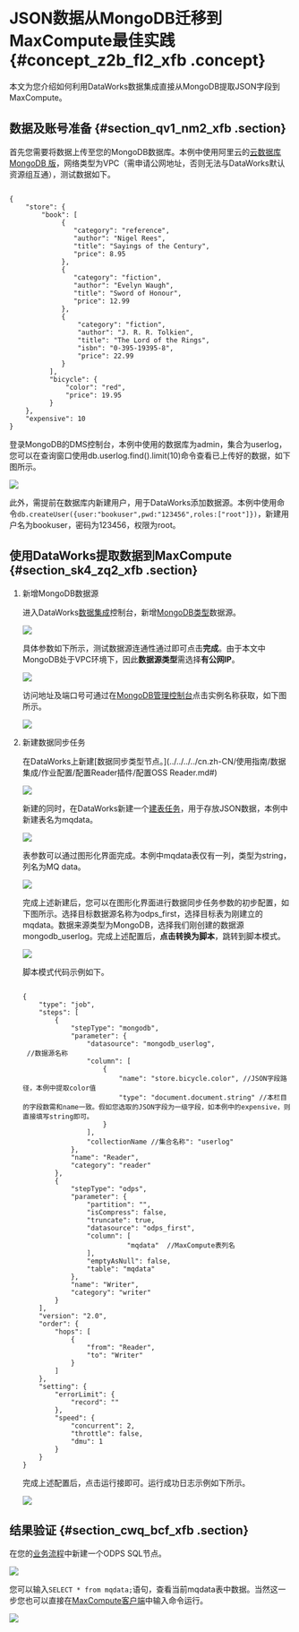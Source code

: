 # JSON数据从MongoDB迁移到MaxCompute最佳实践 {#concept_z2b_fl2_xfb .concept}

本文为您介绍如何利用DataWorks数据集成直接从MongoDB提取JSON字段到MaxCompute。

## 数据及账号准备 {#section_qv1_nm2_xfb .section}

首先您需要将数据上传至您的MongoDB数据库。本例中使用阿里云的[云数据库 MongoDB 版](../../../../cn.zh-CN/单节点快速入门/开始使用MongoDB.md#)，网络类型为VPC（需申请公网地址，否则无法与DataWorks默认资源组互通），测试数据如下。

```

{
    "store": {
        "book": [
             {
                "category": "reference",
                "author": "Nigel Rees",
                "title": "Sayings of the Century",
                "price": 8.95
             },
             {
                "category": "fiction",
                "author": "Evelyn Waugh",
                "title": "Sword of Honour",
                "price": 12.99
             },
             {
                 "category": "fiction",
                 "author": "J. R. R. Tolkien",
                 "title": "The Lord of the Rings",
                 "isbn": "0-395-19395-8",
                 "price": 22.99
             }
          ],
          "bicycle": {
              "color": "red",
              "price": 19.95
          }
    },
    "expensive": 10
}
```

登录MongoDB的DMS控制台，本例中使用的数据库为admin，集合为userlog，您可以在查询窗口使用db.userlog.find\(\).limit\(10\)命令查看已上传好的数据，如下图所示。

![](http://static-aliyun-doc.oss-cn-hangzhou.aliyuncs.com/assets/img/64919/154458079032875_zh-CN.png)

此外，需提前在数据库内新建用户，用于DataWorks添加数据源。本例中使用命令`db.createUser({user:"bookuser",pwd:"123456",roles:["root"]})`，新建用户名为bookuser，密码为123456，权限为root。

## 使用DataWorks提取数据到MaxCompute {#section_sk4_zq2_xfb .section}

1.  新增MongoDB数据源

    进入DataWorks[数据集成](../../../../cn.zh-CN/使用指南/数据集成/数据集成简介/数据集成概述.md#)控制台，新增[MongoDB类型](../../../../cn.zh-CN/使用指南/数据集成/数据源配置/配置MongoDB数据源.md#)数据源。

    ![](http://static-aliyun-doc.oss-cn-hangzhou.aliyuncs.com/assets/img/64919/154458079032876_zh-CN.png)

    具体参数如下所示，测试数据源连通性通过即可点击**完成**。由于本文中MongoDB处于VPC环境下，因此**数据源类型**需选择**有公网IP**。

    ![](http://static-aliyun-doc.oss-cn-hangzhou.aliyuncs.com/assets/img/64919/154458079032877_zh-CN.png)

    访问地址及端口号可通过在[MongoDB管理控制台](https://mongodb.console.aliyun.com)点击实例名称获取，如下图所示。

    ![](http://static-aliyun-doc.oss-cn-hangzhou.aliyuncs.com/assets/img/64919/154458079032878_zh-CN.png)

2.  新建数据同步任务

    在DataWorks上新建[数据同步类型节点。](../../../../cn.zh-CN/使用指南/数据集成/作业配置/配置Reader插件/配置OSS Reader.md#)

    ![](http://static-aliyun-doc.oss-cn-hangzhou.aliyuncs.com/assets/img/64919/154458079032879_zh-CN.png)

    新建的同时，在DataWorks新建一个[建表任务](../../../../cn.zh-CN/使用指南/数据开发/表管理.md#)，用于存放JSON数据，本例中新建表名为mqdata。

    ![](http://static-aliyun-doc.oss-cn-hangzhou.aliyuncs.com/assets/img/62284/154458079131544_zh-CN.png)

    表参数可以通过图形化界面完成。本例中mqdata表仅有一列，类型为string，列名为MQ data。

    ![](http://static-aliyun-doc.oss-cn-hangzhou.aliyuncs.com/assets/img/62284/154458079131545_zh-CN.png)

    完成上述新建后，您可以在图形化界面进行数据同步任务参数的初步配置，如下图所示。选择目标数据源名称为odps\_first，选择目标表为刚建立的mqdata。数据来源类型为MongoDB，选择我们刚创建的数据源mongodb\_userlog。完成上述配置后，**点击转换为脚本**，跳转到脚本模式。

    ![](http://static-aliyun-doc.oss-cn-hangzhou.aliyuncs.com/assets/img/64919/154458079132880_zh-CN.png)

    脚本模式代码示例如下。

    ```
    
    {
        "type": "job",
        "steps": [
            {
                "stepType": "mongodb",
                "parameter": {
                    "datasource": "mongodb_userlog",
     //数据源名称
                    "column": [
                        {
                            "name": "store.bicycle.color", //JSON字段路径，本例中提取color值
                            "type": "document.document.string" //本栏目的字段数需和name一致。假如您选取的JSON字段为一级字段，如本例中的expensive，则直接填写string即可。
                        }
                    ],
                    "collectionName //集合名称": "userlog"
                },
                "name": "Reader",
                "category": "reader"
            },
            {
                "stepType": "odps",
                "parameter": {
                    "partition": "",
                    "isCompress": false,
                    "truncate": true,
                    "datasource": "odps_first",
                    "column": [
                              "mqdata"  //MaxCompute表列名
                    ],
                    "emptyAsNull": false,
                    "table": "mqdata"
                },
                "name": "Writer",
                "category": "writer"
            }
        ],
        "version": "2.0",
        "order": {
            "hops": [
                {
                    "from": "Reader",
                    "to": "Writer"
                }
            ]
        },
        "setting": {
            "errorLimit": {
                "record": ""
            },
            "speed": {
                "concurrent": 2,
                "throttle": false,
                "dmu": 1
            }
        }
    }
    ```

    完成上述配置后，点击运行接即可。运行成功日志示例如下所示。

    ![](http://static-aliyun-doc.oss-cn-hangzhou.aliyuncs.com/assets/img/62284/154458079131550_zh-CN.png)


## 结果验证 {#section_cwq_bcf_xfb .section}

在您的[业务流程](../../../../cn.zh-CN/使用指南/数据开发/业务流程/业务流程介绍.md#)中新建一个ODPS SQL节点。

![](http://static-aliyun-doc.oss-cn-hangzhou.aliyuncs.com/assets/img/62284/154458079131551_zh-CN.png)

您可以输入`SELECT * from mqdata;`语句，查看当前mqdata表中数据。当然这一步您也可以直接在[MaxCompute客户端](../../../../cn.zh-CN/工具及下载/客户端.md#)中输入命令运行。

![](http://static-aliyun-doc.oss-cn-hangzhou.aliyuncs.com/assets/img/64919/154458079132881_zh-CN.png)

